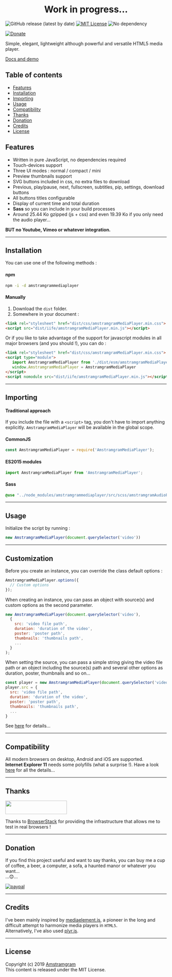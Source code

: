 <h1 align="center">Work in progress...</h1>

![GitHub release (latest by date)](https://img.shields.io/github/v/release/Amstramgram75/Amstramgram-Media-Player)
[![MIT License](https://img.shields.io/badge/license-MIT-green)](https://github.com/Amstramgram75/Amstramgram-Video-Player/blob/master/LICENSE)
![No dependency](https://img.shields.io/badge/dependencies-none-green)

[![Donate](https://img.shields.io/badge/Donate-PayPal-green.svg)](https://paypal.me/Amstramgram75)

Simple, elegant, lightweight although powerful and versatile HTML5 media player.

[Docs and demo](https://amstramgram75.github.io/Amstramgram-Media-Player/)

## Table of contents
* [Features](#features)
* [Installation](#installation)
* [Importing](#importing)
* [Usage](#usage)
* [Compatibility](#compatibility)
* [Thanks](#thanks)
* [Donation](#donation)
* [Credits](#credits)
* [License](#license)

## Features

* Written in pure JavaScript, no dependencies required
* Touch-devices support
* Three UI modes : normal / compact / mini
* Preview thumbnails support
* SVG buttons included in css, no extra files to download
* Previous, play/pause, next, fullscreen, subtitles, pip, settings, download buttons
* All buttons titles configurable
* Display of current time and total duration
* __Sass__ so you can include in your build processes
* Around 25.44 Ko gzipped (js + css) and even 19.39 Ko if you only need the audio player...

__BUT no Youtube, Vimeo or whatever integration.__
___

## Installation

You can use one of the following methods :

#### npm
```sh
npm -i -d amstramgrammediaplayer
```
#### Manually
1. Download the `dist` folder.
2. Somewhere in your document :
```html
<link rel="stylesheet" href="dist/css/amstramgramMediaPlayer.min.css">
<script src="dist/iife/amstramgramMediaPlayer.min.js"></script>
```
Or if you like to take advantage of the support for javascript modules in all major browsers (and you should !), you can do :
```html
<link rel="stylesheet" href="dist/css/amstramgramMediaPlayer.min.css">
<script type="module">
   import AmstramgramMediaPlayer from './dist/esm/amstramgramMediaPlayer.min.js'
   window.AmstramgramMediaPlayer = AmstramgramMediaPlayer
</script>
<script nomodule src="dist/iife/amstramgramMediaPlayer.min.js"></script>
```
___
## Importing
#### Traditional approach

If you include the file with a `<script>` tag, you don't have to import anything explicitly. `AmstramgramMediaPlayer` will be available in the global scope.

#### CommonJS

```js
const AmstramgramMediaPlayer = require('AmstramgramMediaPlayer');
```

#### ES2015 modules

```js
import AmstramgramMediaPlayer from 'AmstramgramMediaPlayer';
```

#### Sass

```scss
@use "../node_modules/amstramgrammediaplayer/src/scss/amstramgramAudioPlayer";
```
___
## Usage

Initialize the script by running :

```js
new AmstramgramMediaPlayer(document.querySelector('video'))
```
___
## Customization

Before you create an instance, you can override the class default options :
```js
AmstramgramMediaPlayer.options({
  // Custom options
});
```


When creating an instance, you can pass an object with source(s) and custom options as the second parameter.

```js
new AmstramgramMediaPlayer(document.querySelector('video'),
  {
    src: 'video file path',
    duration: 'duration of the video',
    poster: 'poster path',
    thumbnails: 'thumbnails path',
    ...
  }
);
```
When setting the source, you can pass a simple string giving the video file path or an object including the source(s) path and several other options as duration, poster, thumbnails and so on...
```js
const player = new AmstramgramMediaPlayer(document.querySelector('video'));
player.src = {
  src: 'video file path',
  duration: 'duration of the video',
  poster: 'poster path',
  thumbnails: 'thumbnails path',
  ...
}
```
See [here](https://amstramgram75.github.io/Amstramgram-Media-Player/options.html) for details...

___
## Compatibility
All modern browsers on desktop, Android and iOS are supported.  
__Internet Explorer 11__ needs some polyfills (what a surprise !). Have a look [here](https://amstramgram75.github.io/Amstramgram-Media-Player/polyfills.html) for all the details...
___
## Thanks
<a href="https://www.browserstack.com/" target="_blanck">
  <img src="https://live.browserstack.com/images/opensource/browserstack-logo.svg" width="192px" height="42px">
</a>

Thanks to <a href="https://www.browserstack.com/" target="_blanck">BrowserStack</a> for providing the infrastructure that allows me to test in real browsers !
___
## Donation
If you find this project useful and want to say thanks, you can buy me a cup of coffee, a beer, a computer, a sofa, a haunted manor or whatever you want...  
...:blush:...

[![paypal](https://www.paypalobjects.com/en_US/i/btn/btn_donateCC_LG.gif)]((https://paypal.me/Amstramgram75))
___
## Credits
I've been mainly inspired by [mediaelement.js](https://www.mediaelementjs.com/), a pioneer in the long and difficult attempt to harmonize media players in `HTML5`.  
Alternatively, I've also used [plyr.js](https://plyr.io/).
___
## License
Copyright (c) 2019 [Amstramgram](https://github.com/Amstramgram75)  
This content is released under the MIT License.